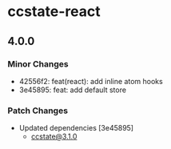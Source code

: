 # ccstate-react

## 4.0.0

### Minor Changes

- 42556f2: feat(react): add inline atom hooks
- 3e45895: feat: add default store

### Patch Changes

- Updated dependencies [3e45895]
  - ccstate@3.1.0
